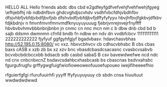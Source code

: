 HELLO ALL 
Hello friends 
abdc dbs cbd
e2gdfeyfgdfvefvehjfvehfwehjfgyeg
\efhjebfhj
nb ndbdnfbvn
ghdcvghdjscvhdv vsdhfvbcfdhjvbdhfbv
dfsjvhbfjvbfdjvbdfjbvfjsb
dfshvbdfjvbfdjbvfjdffyfyfyyu
hbvjhfbvjfgkbvjdfkbv fdjkbdnjv n
fmvnfmvnfmnvmdfknyuyuyuuug
fjebrjvnrejnvejrfnyffff
hbvbvbvhmvbbbnbnjbnbn
jn cnmc cn nnc mcn nm
c b dbw dnb cbd bd b sajb ddsmn dwmnmn
 cfnfd bndb fn ndbw 
 en ndv dn vvdbfcbcv 
111111111111
222222222222
fjyfyuf
ggfgyhfgjyf
bgadvbasv. hdavchasvbhas
http://52.195.0.15:8080/ vc vxz. hbxvcbhvcv cb cdhscvbhsbc
B cbs cbas baxs cASB
x xzb zb bx xz xzv
bnc vbasdcbasdcsacasnc
cvasbcvsabvb
bcvxbcbdcbccxbb
 bdsacb sdb casbd 
sabaS B
csv bavewdwefwe
ncd ndc nd  cnx cnbcnbxcnZ
bsdavcsdahbcxhasbcasb
bs cbascnas
bsdvxahsbc
fgurgufrugfu
grffygwgfuigfwiofioweoweofuuoefupoueo
iwejifiheeeefhio

rfguierfgfgi
rfurufuuirhfi
yyyff
ffyfyuyuyuuy
cb sbdn cnsa
hiuuituut
wwdwdwdwwd
